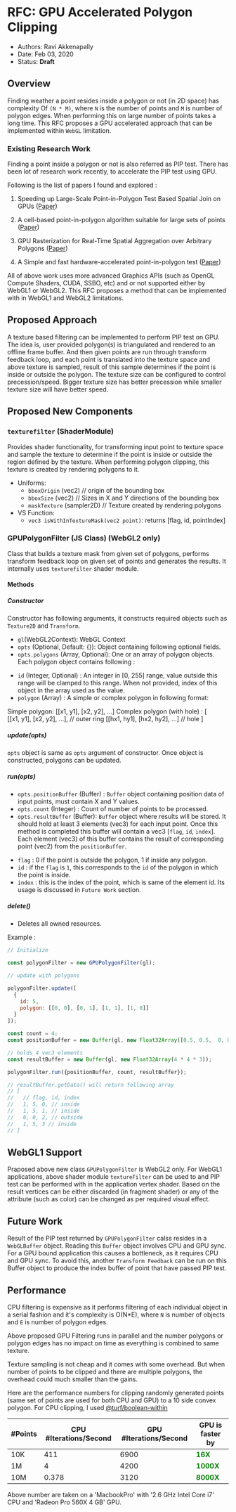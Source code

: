 # RFC: GPU Accelerated Polygon Clipping

* Authors: Ravi Akkenapally
* Date: Feb 03, 2020
* Status: **Draft**

## Overview

Finding weather a point resides inside a polygon or not (in 2D space) has complexity Of `(N * M)`,  where `N` is the number of points and `M` is number of polygon edges. When performing this on large number of points takes a long time. This RFC proposes a GPU accelerated approach that can be implemented within `WebGL` limitation.

### Existing Research Work

Finding a point inside a polygon or not is also referred as PIP test. There has been lot of research work recently, to accelerate the PIP test using GPU.


Following is the list of papers I found and explored :

1. Speeding up Large-Scale Point-in-Polygon Test Based Spatial Join on GPUs ([Paper](http://www-cs.ccny.cuny.edu/~jzhang/papers/bigspaital_cr.pdf))

2. A cell-based point-in-polygon algorithm suitable for large sets of points ([Paper](https://www.sciencedirect.com/science/article/pii/S0098300401000371?via%3Dihub))

3. GPU Rasterization for Real-Time Spatial Aggregation over Arbitrary Polygons ([Paper](http://www.vldb.org/pvldb/vol11/p352-zacharatou.pdf))

4. A Simple and fast hardware-accelerated point-in-polygon test ([Paper](https://pdfs.semanticscholar.org/04a4/7b99d57cdf81bbd58a8dc21c2d15ac528855.pdf))

All of above work uses more advanced Graphics APIs (such as OpenGL Compute Shaders, CUDA, SSBO, etc) and or not supported either by WebGL1 or WebGL2. This RFC proposes a method that can be implemented with in WebGL1 and WebGL2 limitations.


## Proposed Approach

A texture based filtering can be implemented to perform PIP test on GPU. The idea is, user provided polygon(s) is triangulated and rendered to an offline frame buffer. And then given points are run through transform feedback loop, and each point is translated into the texture space and above texture is sampled, result of this sample determines if the point is inside or outside the polygon. The texture size can be configured to control precession/speed. Bigger texture size has better precession while smaller texture size will have better speed.


## Proposed New Components

### `texturefilter` (ShaderModule)

Provides shader functionality, for transforming input point to texture space and sample the texture to determine if the point is inside or outside the region defined by the texture. When performing polygon clipping, this texture is created by rendering polygons to it.

- Uniforms:
   - `bboxOrigin` (vec2)  // origin of the bounding box
   - `bboxSize` (vec2)  // Sizes in X and Y directions of the bounding box
   - `maskTexture` (sampler2D) // Texture created by rendering polygons
- VS Function:
     - `vec3 isWithInTextureMask(vec2 point)`: returns [flag, id, pointIndex]


### GPUPolygonFilter (JS Class) (WebGL2 only)

Class that builds a texture mask from given set of polygons, performs transform feedback loop on given set of points and generates the results. It internally uses `texturefilter` shader module.

#### Methods

##### Constructor

Constructor has following arguments, it constructs required objects such as `Texture2D` and `Transform`.

* `gl`(WebGL2Context): WebGL Context
* `opts` (Optional, Default: {}): Object containing following optional fields.
* `opts.polygons` (Array, Optional): One or an array of polygon objects. Each polygon object contains following :
 - `id` (Integer, Optional) : An integer in [0, 255] range, value outside this range will be clamped to this range. When not provided, index of this object in the array used as the value.
 - `polygon` (Array) : A simple or complex polygon in following format:

  Simple polygon: [[x1, y1], [x2, y2], ...]
  Complex polygon (with hole) :
    [                                           
      [[x1, y1], [x2, y2], ...], // outer ring
      [[hx1, hy1], [hx2, hy2], ...] // hole
    ]

##### update(opts)

`opts` object is same as `opts` argument of constructor. Once object is constructed, polygons can be updated.

##### run(opts)

* `opts.positionBuffer` (Buffer) : `Buffer` object containing position data of input points, must contain X and Y values.
* `opts.count` (Integer) : Count of number of points to be processed.
* `opts.resultBuffer` (Buffer): `Buffer` object where results will be stored. It should hold at least 3 elements (vec3) for each input point. Once this method is completed this buffer will contain a vec3 [`flag`, `id`, `index`]. Each element (vec3) of this buffer contains the result of corresponding point (vec2) from the `positionBuffer`.
 - `flag` : 0 if the point is outside the polygon, 1 if inside any polygon.
 - `id` : if the `flag` is `1`, this corresponds to the `id` of the polygon in which the point is inside.
 - `index` : this is the index of the point, which is same of the element id. Its usage is discussed in `Future Work` section.

##### delete()

* Deletes all owned resources.

Example :
```js
// Initialize

const polygonFilter = new GPUPolygonFilter(gl);

// update with polygons

polygonFilter.update([
  {
    id: 5,
    polygon: [[0, 0], [0, 1], [1, 1], [1, 0]]
  }
]);

const count = 4;
const positionBuffer = new Buffer(gl, new Float32Array([0.5, 0.5,  0, 0.5, 0, 3,  0.25, 0.75]));

// holds 4 vec3 elements
const resultBuffer = new Buffer(gl, new Float32Array(4 * 4 * 3));

polygonFilter.run({positionBuffer, count, resultBuffer});

// resultBuffer.getData() will return following array
// [
//   // flag, id, index
//   1, 5, 0, // inside
//   1, 5, 1, // inside
//   0, 0, 2, // outside
//   1, 5, 3 // inside
// ]

```

## WebGL1 Support

Praposed above new class `GPUPolygonFilter` is WebGL2 only. For WebGL1 applications, above shader module `textureFilter` can be used to and PIP test can be performed with in the application vertex shader. Based on the result vertices can be either discarded (in fragment shader) or any of the attribute (such as color) can be changed as per required visual effect.


## Future Work

Result of the PIP test returned by `GPUPolygonFilter` calss resides in a `WebGLBuffer` object. Reading this `Buffer` object involves CPU and GPU sync. For a GPU bound application this causes a bottleneck, as it requires CPU and GPU sync. To avoid this, another `Transform Feedback` can be run on this Buffer object to produce the index buffer of point that have passed PIP test.


## Performance

CPU filtering is expensive as it performs filtering of each individual object in a serial fashion and it's complexity is O(N*E), where `N` is number of objects and `E` is number of polygon edges.

Above proposed GPU Filtering runs in parallel and the number polygons or polygon edges has no impact on time as everything is combined to same texture.

Texture sampling is not cheap and it comes with some overhead. But when number of points to be clipped and there are multiple polygons, the overhead could much smaller than the gains.

Here are the performance numbers for clipping randomly generated points (same set of points are used for both CPU and GPU) to a 10 side convex polygon. For CPU clipping, I used [@turf/boolean-within](https://www.npmjs.com/package/@turf/boolean-within)

|#Points| CPU #Iterations/Second | GPU #Iterations/Second | GPU is faster by |
|-|-|-|-|
|10K|411|6900| <b style="color:green">16X</b> |
|1M|4|4200| <b style="color:green">1000X</b> |
|10M|0.378|3120| <b style="color:green">8000X</b> |

Above number are taken on a 'MacbookPro' with '2.6 GHz Intel Core i7' CPU and 'Radeon Pro 560X 4 GB' GPU.
